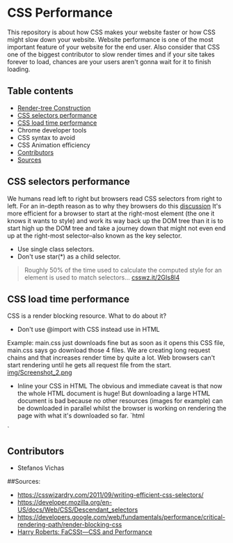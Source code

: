 # CSS Performance

This repository is about how CSS makes your website faster or how CSS might slow down your website. Website performance is one of the most important feature of your website for the end user. Also consider that CSS one of the biggest contributor to slow render times and if your site takes forever to load, chances are your users aren't gonna wait for it to finish loading.

## Table contents

- [Render-tree Construction](render-tree-construction)
- [CSS selectors performance](#)
- [CSS load time performance](#css-load-time-performance)
- Chrome developer tools
- CSS syntax to avoid
- CSS Animation efficiency
- [Contributors](#contributors)
- [Sources](#sources)


## CSS selectors performance
We humans read left to right but browsers read CSS selectors from right to left. For an in-depth reason as to why they browsers do this [discussion](https://stackoverflow.com/questions/5797014/why-do-browsers-match-css-selectors-from-right-to-left)
It's more efficient for a browser to start at the right-most element (the one it knows it wants to style) and work its way back up the DOM tree than it is to start high up the DOM tree and take a journey down that might not even end up at the right-most selector–also known as the key selector.
- Use single class selectors.
- Don't use star(*) as a child selector.

> Roughly 50% of the time used to calculate the computed style for an element is used to match selectors...
[csswz.it/2GIs8l4](https://csswz.it/2GIs8l4)


## CSS load time performance
CSS is a render blocking resource. What to do about it?

- Don't use @import with CSS instead use <link/> in HTML

Example:
main.css just downloads fine but as soon as it opens this CSS file, main.css says go download those 4 files. We are creating long request chains and that increases render time by quite a lot. Web browsers can't start rendering until he gets all request file from the start.
[img/Screenshot_2.png]()

- Inline your CSS in HTML
The obvious and immediate caveat is that now the whole HTML document is huge! But downloading a large HTML document is bad because no other resources (images for example) can be downloaded in parallel whilst the browser is working on rendering the page with what it's downloaded so far.
`html
<style>
.site-header {height: 55px; background-color: #fff;} ...
</style>
`

## Contributors
- Stefanos Vichas

##Sources:
- https://csswizardry.com/2011/09/writing-efficient-css-selectors/
- https://developer.mozilla.org/en-US/docs/Web/CSS/Descendant_selectors
- https://developers.google.com/web/fundamentals/performance/critical-rendering-path/render-blocking-css
- [Harry Roberts: FaCSSt—CSS and Performance](https://www.youtube.com/watch?v=2Rn8an74khk)
